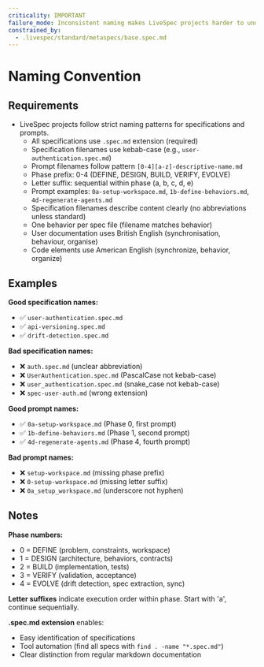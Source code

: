 ```yaml
---
criticality: IMPORTANT
failure_mode: Inconsistent naming makes LiveSpec projects harder to understand and navigate
constrained_by:
  - .livespec/standard/metaspecs/base.spec.md
---
```


# Naming Convention

## Requirements
- LiveSpec projects follow strict naming patterns for specifications and prompts.
  - All specifications use `.spec.md` extension (required)
  - Specification filenames use kebab-case (e.g., `user-authentication.spec.md`)
  - Prompt filenames follow pattern `[0-4][a-z]-descriptive-name.md`
  - Phase prefix: 0-4 (DEFINE, DESIGN, BUILD, VERIFY, EVOLVE)
  - Letter suffix: sequential within phase (a, b, c, d, e)
  - Prompt examples: `0a-setup-workspace.md`, `1b-define-behaviors.md`, `4d-regenerate-agents.md`
  - Specification filenames describe content clearly (no abbreviations unless standard)
  - One behavior per spec file (filename matches behavior)
  - User documentation uses British English (synchronisation, behaviour, organise)
  - Code elements use American English (synchronize, behavior, organize)

## Examples

**Good specification names:**
- ✅ `user-authentication.spec.md`
- ✅ `api-versioning.spec.md`
- ✅ `drift-detection.spec.md`

**Bad specification names:**
- ❌ `auth.spec.md` (unclear abbreviation)
- ❌ `UserAuthentication.spec.md` (PascalCase not kebab-case)
- ❌ `user_authentication.spec.md` (snake_case not kebab-case)
- ❌ `spec-user-auth.md` (wrong extension)

**Good prompt names:**
- ✅ `0a-setup-workspace.md` (Phase 0, first prompt)
- ✅ `1b-define-behaviors.md` (Phase 1, second prompt)
- ✅ `4d-regenerate-agents.md` (Phase 4, fourth prompt)

**Bad prompt names:**
- ❌ `setup-workspace.md` (missing phase prefix)
- ❌ `0-setup-workspace.md` (missing letter suffix)
- ❌ `0a_setup_workspace.md` (underscore not hyphen)

## Notes

**Phase numbers:**
- 0 = DEFINE (problem, constraints, workspace)
- 1 = DESIGN (architecture, behaviors, contracts)
- 2 = BUILD (implementation, tests)
- 3 = VERIFY (validation, acceptance)
- 4 = EVOLVE (drift detection, spec extraction, sync)

**Letter suffixes** indicate execution order within phase. Start with 'a', continue sequentially.

**.spec.md extension** enables:
- Easy identification of specifications
- Tool automation (find all specs with `find . -name "*.spec.md"`)
- Clear distinction from regular markdown documentation
